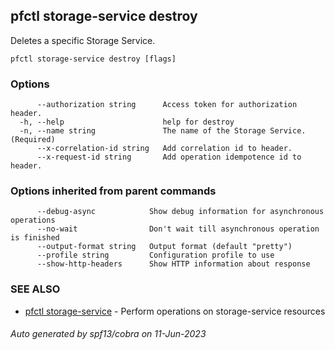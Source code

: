 ## pfctl storage-service destroy

Deletes a specific Storage Service.

```
pfctl storage-service destroy [flags]
```

### Options

```
      --authorization string      Access token for authorization header.
  -h, --help                      help for destroy
  -n, --name string               The name of the Storage Service. (Required)
      --x-correlation-id string   Add correlation id to header.
      --x-request-id string       Add operation idempotence id to header.
```

### Options inherited from parent commands

```
      --debug-async            Show debug information for asynchronous operations
      --no-wait                Don't wait till asynchronous operation is finished
      --output-format string   Output format (default "pretty")
      --profile string         Configuration profile to use
      --show-http-headers      Show HTTP information about response
```

### SEE ALSO

* [pfctl storage-service](pfctl_storage-service.md)	 - Perform operations on storage-service resources

###### Auto generated by spf13/cobra on 11-Jun-2023
